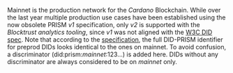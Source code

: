 Mainnet is the production network for the *Cardano* Blockchain. While over the last year multiple production use cases have been established using the now obsolete PRISM *v1* specification, only *v2* is supported with the *Blocktrust analytics tooling*, since *v1* was not aligned with the [W3C DID spec](https://www.w3.org/TR/did-core/).
Note that according to the [specification](https://github.com/input-output-hk/prism-did-method-spec/blob/main/w3c-spec/PRISM-method.md), the full DID-PRISM identifier for preprod DIDs looks identical to the ones on mainnet. To avoid confusion, a discriminator (did:prism:*mainnet*:123...) is added here. DIDs without any discriminator are always considered to be on *mainnet* only.